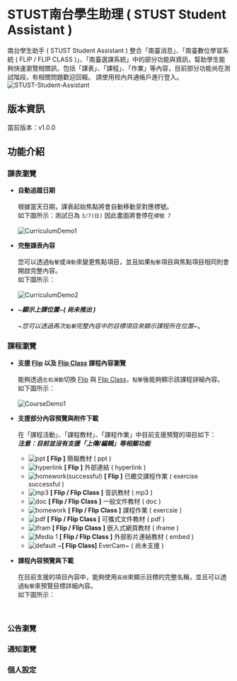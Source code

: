 
# STUST南台學生助理 ( STUST Student Assistant )
南台學生助手 ( STUST Student Assistant )  整合「南臺消息」、「南臺數位學習系統 ( FLIP / FLIP CLASS )」、「南臺選課系統」中的部分功能與資訊，幫助學生能夠快速瀏覽相關訊，包括「課表」、「課程」、「作業」等內容，目前部分功能尚在測試階段，有相關問題歡迎回報。
請使用校內共通帳戶進行登入。
![STUST-Student-Assistant](https://user-images.githubusercontent.com/62971778/110233062-731e0c80-7f5c-11eb-8cc3-783f0c1196c9.png)
## 版本資訊
當前版本：v1.0.0
## 功能介紹
### 課表瀏覽
* **自動追蹤日期**<br>
<br>根據當天日期，課表起始焦點將會自動移動至對應標號。
<br>如下圖所示：測試日為 `3/7(日)` 因此畫面將會停在`標號 7 `<br>
<br>![CurriculumDemo1](https://user-images.githubusercontent.com/62971778/110233610-01e05880-7f60-11eb-8207-6bdd70b6b40f.gif)

* **完整課表內容**<br>
<br>您可以透過`點擊`或`滑動`來變更焦點項目，並且如果`點擊`項目與焦點項目相同則會開啟完整內容。
<br>如下圖所示：<br>
<br>![CurriculumDemo2](https://user-images.githubusercontent.com/62971778/110234350-f9d6e780-7f64-11eb-857d-0490a8e1db36.gif)

* ~**_顯示上課位置_**~**_( 尚未推出 )_**<br>
<br>~_您可以透過再次`點擊`完整內容中的目標項目來顯示課程所在位置_~。

### 課程瀏覽
* **支援 [Flip](https://flip.stust.edu.tw/) 以及 [Flip Class](https://flipclass.stust.edu.tw/) 課程內容瀏覽**<br>
<br>能夠透過`左右滑動`切換 [Flip](https://flip.stust.edu.tw/) 與 [Flip Class](https://flipclass.stust.edu.tw/)，`點擊`後能夠顯示該課程詳細內容。
<br>如下圖所示：<br>
<br>![CourseDemo1](https://user-images.githubusercontent.com/62971778/110236448-e0d43380-7f70-11eb-9820-c50b90a177be.gif)

* **支援部分內容預覽與附件下載**<br> 
<br>在「課程活動」、「課程教材」、「課程作業」中目前支援預覽的項目如下：<br>
**_注意：目前並沒有支援「上傳/編輯」等相關功能_**
  * ![ppt](https://user-images.githubusercontent.com/62971778/110240037-ecc9f080-7f84-11eb-94d7-8d671bf9b5bc.png) **[ Flip ]** 簡報教材 ( ppt ) 
  * ![hyperlink](https://user-images.githubusercontent.com/62971778/110240041-f2273b00-7f84-11eb-8655-b1f11caaad30.png) **[ Flip ]** 外部連結 ( hyperlink )
  * ![homework(successful)](https://user-images.githubusercontent.com/62971778/110240044-f5bac200-7f84-11eb-97a6-a81950c1de4d.png) **[ Flip ]** 已繳交課程作業 ( exercise successful )
  * ![mp3](https://user-images.githubusercontent.com/62971778/110240052-ffdcc080-7f84-11eb-98a3-3fa4c51bda22.png) **[ Flip / Flip Class ]** 音訊教材 ( mp3 )
  * ![doc](https://user-images.githubusercontent.com/62971778/110240055-0834fb80-7f85-11eb-8eee-bfa84231af0c.png) **[ Flip / Flip Class ]** 一般文件教材 ( doc )
  * ![homework](https://user-images.githubusercontent.com/62971778/110240057-0d924600-7f85-11eb-8194-bb282e8f6ad0.png) **[ Flip / Flip Class ]** 課程作業 ( exercsie ) 
  * ![pdf](https://user-images.githubusercontent.com/62971778/110238436-95278700-7f7c-11eb-888e-c0e9ecbcb1d6.png) **[ Flip / Flip Class ]** 可攜式文件教材 ( pdf )
  * ![ifram](https://user-images.githubusercontent.com/62971778/110240080-269af700-7f85-11eb-9d50-b58a4653ee0b.png) **[ Flip / Flip Class ]** 嵌入式網頁教材 ( iframe )
  * ![Media 1](https://user-images.githubusercontent.com/62971778/110240087-2c90d800-7f85-11eb-9e8a-36121e375030.png) **[ Flip / Flip Class ]** 外部影片連結教材 ( embed )
  * ![default](https://user-images.githubusercontent.com/62971778/110240117-5518d200-7f85-11eb-8bbe-d79f1e3e86b1.png) ~**[ Flip Class]** EverCam~ ( 尚未支援 )<br>
* **課程內容預覽與下載**<br>
<br>在目前支援的項目內容中，能夠使用`長按`來顯示目標的完整名稱，並且可以透過`點擊`來預覽目標詳細內容。
<br>如下圖所示：<br>
<br>

### 公告瀏覽
### 通知瀏覽
### 個人設定

